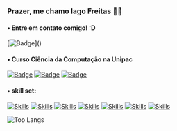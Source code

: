 ### Prazer, me chamo Iago Freitas 👨‍💻

#### • Entre em contato comigo! :D

[![Badge]([https://img.shields.io/badge/Gmail-D14836?style=for-the-badge&logo=gmail&logoColor=white](https://img.shields.io/badge/iagofreits%40gmail.com%20-%20red?style=for-the-badge&logo=gmail))]()

#### • Curso Ciência da Computação na Unipac

[![Badge](https://img.shields.io/badge/LinkedIn-0077B5?style=for-the-badge&logo=linkedin&logoColor=white)](https://www.linkedin.com/in/iagocfreitas)
[![Badge](https://img.shields.io/badge/-Hackerrank-2EC866?style=for-the-badge&logo=HackerRank&logoColor=white)](https://www.hackerrank.com/profile/iagofreits)
[![Badge](https://img.shields.io/badge/Exercism%20-%20purple?style=for-the-badge&logo=Exercism)](https://exercism.org/profiles/IagoFreitas)

#### • skill set:

[![Skills](https://img.shields.io/badge/C-00599C?style=for-the-badge&logo=c&logoColor=white)]()
[![Skills](https://img.shields.io/badge/C%2B%2B-00599C?style=for-the-badge&logo=c%2B%2B&logoColor=white)]()
[![Skills](https://img.shields.io/badge/Python-3776AB?style=for-the-badge&logo=python&logoColor=white)]()
[![Skills](https://img.shields.io/badge/HTML5-E34F26?style=for-the-badge&logo=html5&logoColor=white)]()
[![Skills](https://img.shields.io/badge/CSS3-1572B6?style=for-the-badge&logo=css3&logoColor=white)]()
[![Skills](https://img.shields.io/badge/PHP-777BB4?style=for-the-badge&logo=php&logoColor=whit)]()
[![Skills](https://img.shields.io/badge/MySQL-00000F?style=for-the-badge&logo=mysql&logoColor=white)]()

![Top Langs](https://github-readme-stats.vercel.app/api/top-langs/?username=IagoGIT7&layout=compact)
